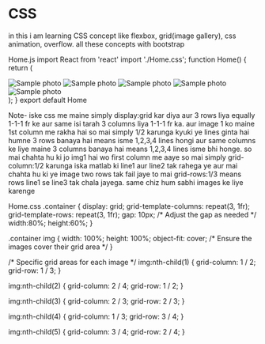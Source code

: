 # CSS
in this i am learning CSS concept like flexbox, grid(image gallery), css animation, overflow. all these concepts with bootstrap

Home.js
   import React from 'react'
   import './Home.css';
   function Home() {
  return (
    <div className="container">
      <img src="/images/img1.jpg" alt="Sample photo" />
      <img src="/images/img2.jpg" alt="Sample photo" />
      <img src="/images/img3.jpg" alt="Sample photo" />
      <img src="/images/img4.jpg" alt="Sample photo" />
      <img src="/images/img5.jpg" alt="Sample photo" />
    </div>
     );
    }
export default Home

Note- iske css me maine simply display:grid kar diya aur 3 rows liya equally 1-1-1 fr ke aur same isi tarah 3 columns liya 1-1-1 fr ka. aur image 1 ko maine 1st column me rakha hai so mai simply 1/2 karunga kyuki ye lines ginta hai humne 3 rows banaya hai means isme 1,2,3,4 lines hongi aur same columns ke liye maine 3 columns banaya hai means 1,2,3,4 lines isme bhi honge. so mai chahta hu ki jo img1 hai wo first column me aaye so mai simply  grid-column:1/2 karunga iska matlab ki line1 aur line2 tak rahega ye aur mai chahta hu ki ye image two rows tak fail jaye to mai grid-rows:1/3 means rows line1 se line3 tak chala jayega. same chiz hum sabhi images ke liye karenge

Home.css
    .container {
    display: grid;
    grid-template-columns: repeat(3, 1fr);
    grid-template-rows: repeat(3, 1fr);
    gap: 10px; /* Adjust the gap as needed */
    width:80%;
    height:60%;
  }
  
  .container img {
    width: 100%;
    height: 100%;
    object-fit: cover; /* Ensure the images cover their grid area */
  }
  
  /* Specific grid areas for each image */
  img:nth-child(1) {
    grid-column: 1 / 2;
    grid-row: 1 / 3;
  }
  
  img:nth-child(2) {
    grid-column: 2 / 4;
    grid-row: 1 / 2;
  }
  
  img:nth-child(3) {
    grid-column: 2 / 3;
    grid-row: 2 / 3;
  }
  
  img:nth-child(4) {
    grid-column: 1 / 3;
    grid-row: 3 / 4;
  }
  
  img:nth-child(5) {
    grid-column: 3 / 4;
    grid-row: 2 / 4;
  }
  
